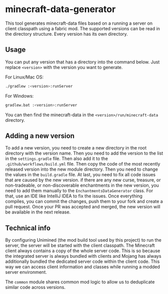 # minecraft-data-generator

This tool generates minecraft-data files based on a running a server on client classpath using a fabric mod.
The supported versions can be read in the directory structure.
Every version has its own directory.

## Usage

You can put any version that has a directory into the command below.
Just replace `<version>` with the version you want to generate.

For Linux/Mac OS:

```bash
./gradlew :<version>:runServer
```

For Windows:

```bash
gradlew.bat :<version>:runServer
```

You can then find the minecraft-data in the `<version>/run/minecraft-data` directory.

## Adding a new version

To add a new version, you need to create a new directory in the root directory with the version name.
Then you need to add the version to the list in the `settings.gradle` file.
Then also add it to the `.github/workflows/build.yml` file.
Then copy the code of the most recently released version into the new module directory.
Then you need to change the values in the `build.gradle` file.
At last, you need to fix all code issues that are caused by the new version.
if there are any new curse, treasure, or non-tradeable, or non-discoverable enchantments in the new version, you need to add them manually to the `EnchantmentsDataGenerator` class.
For that, use an IDE like IntelliJ IDEA to fix the issues.
Once everything compiles, you can commit the changes, push them to your fork and create a pull request.
Once your PR was accepted and merged, the new version will be available in the next release.

## Technical info

By configuring Unimined (the mod build tool used by this project) to run the server, the server will be started with the client classpath.
The Minecraft client always contains a copy of the whole server code.
This is so because the integrated server is always bundled with clients and Mojang has always additionally bundled the dedicated server code within the client code.
This way we can access client information and classes while running a modded server environment.

The `common` module shares common mod logic to allow us to deduplicate similar code across versions.
